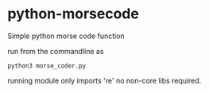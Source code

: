 # python-morsecode
Simple python morse code function

run from the commandline as

```python3 morse_coder.py```
  
running module only imports 're' no non-core libs required.
